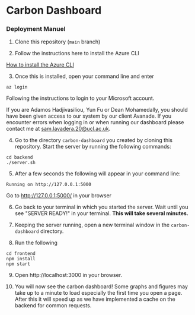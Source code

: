 # Carbon Dashboard
### Deployment Manuel
1. Clone this repository (`main` branch)

2. Follow the instructions here to install the Azure CLI

  [How to install the Azure CLI](https://learn.microsoft.com/en-us/cli/azure/install-azure-cli)

3. Once this is installed, open your command line and enter

 `az login` 

 Following the instructions to login to your Microsoft account.
 
 If you are Adamos Hadjivasiliou, Yun Fu or Dean Mohamedally, you should have been given access to our system by our client Avanade. If you encounter errors when logging in or when running our dashboard please contact me at [sam.lavadera.20@ucl.ac.uk](mailto:sam.lavadera.20@ucl.ac.uk).

4. Go to the directory `carbon-dashboard` you created by cloning this repository. Start the server by running the following commands:
```
cd backend
./server.sh
```

5. After a few seconds the following will appear in your command line:

 ```Running on http://127.0.0.1:5000```
 
 Go to http://127.0.0.1:5000/ in your browser

6. Go back to your terminal in which you started the server. Wait until you see "SERVER READY!" in your terminal. **This will take several minutes.**

7. Keeping the server running, open a new terminal window in the `carbon-dashboard` directory.

8. Run the following
```
cd frontend
npm install
npm start
```

9. Open http://localhost:3000 in your browser.

10. You will now see the carbon dashboard! Some graphs and figures may take up to a minute to load especially the first time you open a page. After this it will speed up as we have implemented a cache on the backend for common requests.

